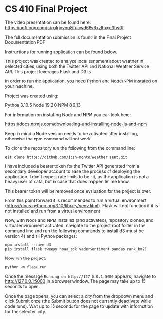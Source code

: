 # CS 410 Final Project

The video presentation can be found here: https://uofi.box.com/s/palrjvvnq8ifucwd66v6xzlhxgc3tw0t

The full documentation submission is found in the Final Project Documentation PDF

Instructions for running application can be found below.

This project was created to analyze local sentiment about weather in selected cities,
using both the Twitter API and National Weather Service API. This project leverages Flask and D3.js.

In order to run the application, you need Python and Node/NPM installed on your machine.

Project was created using:

Python 3.10.5
Node 19.2.0
NPM 8.9.13

For information on installing Node and NPM you can look here:

https://docs.npmjs.com/downloading-and-installing-node-js-and-npm

Keep in mind a Node version needs to be activated after installing, otherwise the npm command will not work.

To clone the repository run the following from the command line:
```
git clone https://github.com/josh-monto/weather_sent.git
```

I have included a bearer token for the Twitter API generated from a secondary developer account to ease the process of deploying the application. I don't expect rate limits to be hit, as the application is not a heavy user of data, but in case that does happen let me know.

This bearer token will be removed once evaluation for the project is over.

From this point forward it is recommended to run a virtual environment (https://docs.python.org/3.10/library/venv.html). Flask will not function if it is not installed and run from a virtual environment

Now, with Node and NPM installed (and activated), repository cloned, and virtual environment activated, navigate to the project root folder in the command line and run the following commands to install d3 (must be version 4) and all Python packages:

```
npm install --save d3
pip install flask tweepy noaa_sdk vaderSentiment pandas rank_bm25
```

Now run the project:

```
python -m flask run
```

Once the message `Running on http://127.0.0.1:5000` appears, navigate to http://127.0.0.1:5000 in a browser window. The page may take up to 15 seconds to open.

Once the page opens, you can select a city from the dropdown menu and click Submit once (the Submit button does not currently deactivate while code runs). Wait up to 15 seconds for the page to update with information for the selected city.
